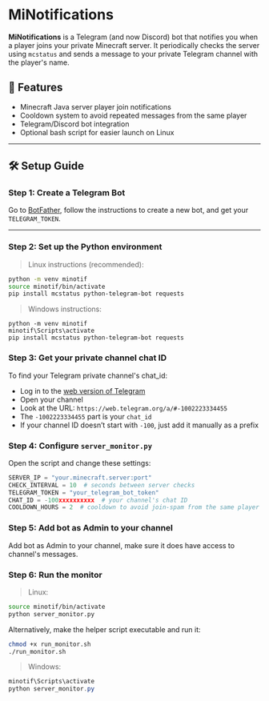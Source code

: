 # MiNotifications
**MiNotifications** is a Telegram (and now Discord) bot that notifies you when a player joins your private Minecraft server. It periodically checks the server using `mcstatus` and sends a message to your private Telegram channel with the player's name.

## 🔧 Features

- Minecraft Java server player join notifications
- Cooldown system to avoid repeated messages from the same player
- Telegram/Discord bot integration
- Optional bash script for easier launch on Linux

---

## 🛠️ Setup Guide

### Step 1: Create a Telegram Bot

Go to [BotFather](https://telegram.me/BotFather), follow the instructions to create a new bot, and get your `TELEGRAM_TOKEN`.

---

### Step 2: Set up the Python environment

> Linux instructions (recommended):

```bash
python -m venv minotif
source minotif/bin/activate
pip install mcstatus python-telegram-bot requests
```

> Windows instructions:

```powerhell
python -m venv minotif
minotif\Scripts\activate
pip install mcstatus python-telegram-bot requests
```

### Step 3: Get your private channel chat ID

To find your Telegram private channel's chat_id:

- Log in to the [web version of Telegram](https://web.telegram.org/)
- Open your channel
- Look at the URL: `https://web.telegram.org/a/#-1002223334455`
- The `-1002223334455` part is your `chat_id`
- If your channel ID doesn’t start with `-100`, just add it manually as a prefix

### Step 4: Configure `server_monitor.py`

Open the script and change these settings:

```python
SERVER_IP = "your.minecraft.server:port"
CHECK_INTERVAL = 10  # seconds between server checks
TELEGRAM_TOKEN = "your_telegram_bot_token"
CHAT_ID = -100xxxxxxxxxx  # your channel's chat ID
COOLDOWN_HOURS = 2  # cooldown to avoid join-spam from the same player
```

### Step 5: Add bot as Admin to your channel

Add bot as Admin to your channel, make sure it does have access to channel's messages.

### Step 6: Run the monitor

> Linux:

```bash
source minotif/bin/activate
python server_monitor.py
```

Alternatively, make the helper script executable and run it:

```bash
chmod +x run_monitor.sh
./run_monitor.sh
```

> Windows:

```powershell
minotif\Scripts\activate
python server_monitor.py
```
